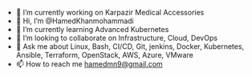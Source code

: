 

- 🔭 I’m currently working on Karpazir Medical Accessories
- 👋 Hi, I’m @HamedKhanmohammadi
- 🌱 I’m currently learning Advanced Kubernetes
- 💞️ I’m looking to collaborate on Infrastructure, Cloud, DevOps
- 💬 Ask me about Linux, Bash, CI/CD, Git, jenkins, Docker, Kubernetes, Ansible, Terraform, OpenStack, AWS, Azure, VMware
- 📫 How to reach me hamedmn9@gmail.com


<!---
HamedKhanmohammadi/HamedKhanmohammadi is a ✨ special ✨ repository because its `README.md` (this file) appears on your GitHub profile.
You can click the Preview link to take a look at your changes.
--->
